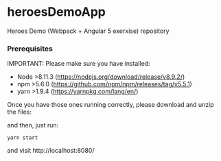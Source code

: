 # heroesDemoApp
Heroes Demo (Webpack + Angular 5 exerxise) repository

### Prerequisites
IMPORTANT: Please make sure you have installed:
  - Node >8.11.3 (https://nodejs.org/download/release/v8.9.2/)
  - npm >5.6.0 (https://github.com/npm/npm/releases/tag/v5.5.1)
  - yarn >1.9.4 (https://yarnpkg.com/lang/en/)

Once you have those ones running correctly, please download and unzip the files:

and then, just run:
```shell
yarn start
```
and visit http://localhost:8080/